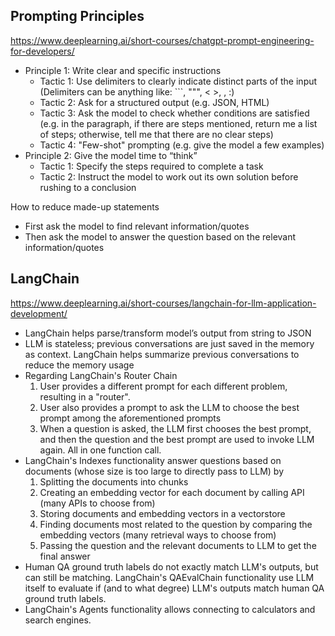 ## Prompting Principles

https://www.deeplearning.ai/short-courses/chatgpt-prompt-engineering-for-developers/

- Principle 1: Write clear and specific instructions
    - Tactic 1: Use delimiters to clearly indicate distinct parts of the input (Delimiters can be anything like: ```, """, < >, <tag> </tag>, :)
    - Tactic 2: Ask for a structured output (e.g. JSON, HTML)
    - Tactic 3: Ask the model to check whether conditions are satisfied (e.g. in the paragraph, if there are steps mentioned, return me a list of steps; otherwise, tell me that there are no clear steps)
    - Tactic 4: "Few-shot" prompting (e.g. give the model a few examples)
- Principle 2: Give the model time to “think”
    - Tactic 1: Specify the steps required to complete a task
    - Tactic 2: Instruct the model to work out its own solution before rushing to a conclusion

How to reduce made-up statements
- First ask the model to find relevant information/quotes
- Then ask the model to answer the question based on the relevant information/quotes

## LangChain

https://www.deeplearning.ai/short-courses/langchain-for-llm-application-development/

- LangChain helps parse/transform model’s output from string to JSON
- LLM is stateless; previous conversations are just saved in the memory as context. LangChain helps summarize previous conversations to reduce the memory usage
- Regarding LangChain's Router Chain
    1. User provides a different prompt for each different problem, resulting in a "router".
    2. User also provides a prompt to ask the LLM to choose the best prompt among the aforementioned prompts
    3. When a question is asked, the LLM first chooses the best prompt, and then the question and the best prompt are used to invoke LLM again. All in one function call.
- LangChain's Indexes functionality answer questions based on documents (whose size is too large to directly pass to LLM) by
    1. Splitting the documents into chunks
    2. Creating an embedding vector for each document by calling API (many APIs to choose from)
    3. Storing documents and embedding vectors in a vectorstore
    4. Finding documents most related to the question by comparing the embedding vectors (many retrieval ways to choose from)
    5. Passing the question and the relevant documents to LLM to get the final answer
- Human QA ground truth labels do not exactly match LLM's outputs, but can still be matching. LangChain's QAEvalChain functionality use LLM itself to evaluate if (and to what degree) LLM's outputs match human QA ground truth labels.
- LangChain's Agents functionality allows connecting to calculators and search engines.
